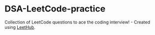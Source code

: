 # DSA-LeetCode-practice
Collection of LeetCode questions to ace the coding interview! - Created using [LeetHub](https://github.com/QasimWani/LeetHub).
